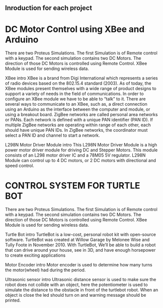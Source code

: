 ## Inroduction for each project

# DC Motor Control using XBee and Arduino
There are two Proteus Simulations. The first Simulation is of Remote control with a keypad. The second simulation contains two DC Motors. The direction of those DC Motors is controlled using Remote Control. XBee Module is used for sending wireless data.

XBee intro
XBee is a brand from Digi International which represents a series of radio devices based on the 802.15.4 standard (2003). As of today, the XBee modules present themselves with a wide range of product designs to support a variety of needs in the field of communications.
In order to configure an XBee module we have to be able to “talk” to it. There are several ways to communicate to an XBee, such as, a direct connection using an Arduino as the interface between the computer and module, or using a breakout board. ZigBee networks are called personal area networks or PANs. Each network is defined with a unique PAN identifier (PAN ID). If multiple ZigBee networks are operating within range of each other, each should have unique PAN IDs. In ZigBee networks, the coordinator must select a PAN ID and channel to start a network.

L298N Motor Driver Module intro
This L298N Motor Driver Module is a high power motor driver module for driving DC and Stepper Motors. This module consists of an L298 motor driver IC and a 78M05 5V regulator. L298N Module can control up to 4 DC motors, or 2 DC motors with directional and speed control.

# CONTROL SYSTEM FOR TURTLE BOT
There are two Proteus Simulations. The first Simulation is of Remote control with a keypad. The second simulation contains two DC Motors. The direction of those DC Motors is controlled using Remote Control. XBee Module is used for sending wireless data.

Turtle Bot intro
TurtleBot is a low-cost, personal robot kit with open-source software. TurtleBot was created at Willow Garage by Melonee Wise and Tully Foote in November 2010. With TurtleBot, We’ll be able to build a robot that can drive around your house, see in 3D, and have enough horsepower to create exciting applications

Motor Encoder intro
Motor encoder is used to determine how many turns the motor(wheel) had during the period.

Ultrasonic sensor intro
Ultrasonic distance sensor is used to make sure the robot does not collide with an object, here the potentiometer is used to simulate the distance to the obstacle in front of the turtlebot robot. When an object is close the led should turn on and warning message should be printed.
